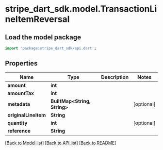 # stripe_dart_sdk.model.TransactionLineItemReversal

## Load the model package
```dart
import 'package:stripe_dart_sdk/api.dart';
```

## Properties
Name | Type | Description | Notes
------------ | ------------- | ------------- | -------------
**amount** | **int** |  | 
**amountTax** | **int** |  | 
**metadata** | **BuiltMap&lt;String, String&gt;** |  | [optional] 
**originalLineItem** | **String** |  | 
**quantity** | **int** |  | [optional] 
**reference** | **String** |  | 

[[Back to Model list]](../README.md#documentation-for-models) [[Back to API list]](../README.md#documentation-for-api-endpoints) [[Back to README]](../README.md)


